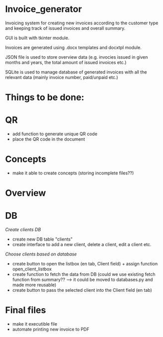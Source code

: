 # Invoice_generator

Invoicing system for creating new invoices according to the customer type and keeping track of issued invoices and overall summary.

GUI is built with tkinter module.

Invoices are generated using .docx templates and docxtpl module.

JSON file is used to store overview data (e.g. invocies issued in given months and years, the total amount of issued invoices etc.)

SQLite is used to manage database of generated invoices with all the relevant data (mainly invoice number, paid/unpaid etc.)


# Things to be done:

# QR
- add function to generate unique QR code
- place the QR code in the document

# Concepts
- make it able to create concepts (storing incomplete files??)

# Overview

# DB
*Create clients DB*
- create new DB table "clients"
- create interface to add a new client, delete a client, edit a client etc.

*Choose clients based on database*
- create button to open the listbox (en tab, Client field) + assign function open_client_listbox
- create function to fetch the data from DB (could we use existing fetch function from summary?? --> it could be moved to databases.py and made more reusable)
- create button to pass the selected client into the Client field (en tab)

# Final files
- make it executible file
- automate printing new invoice to PDF

